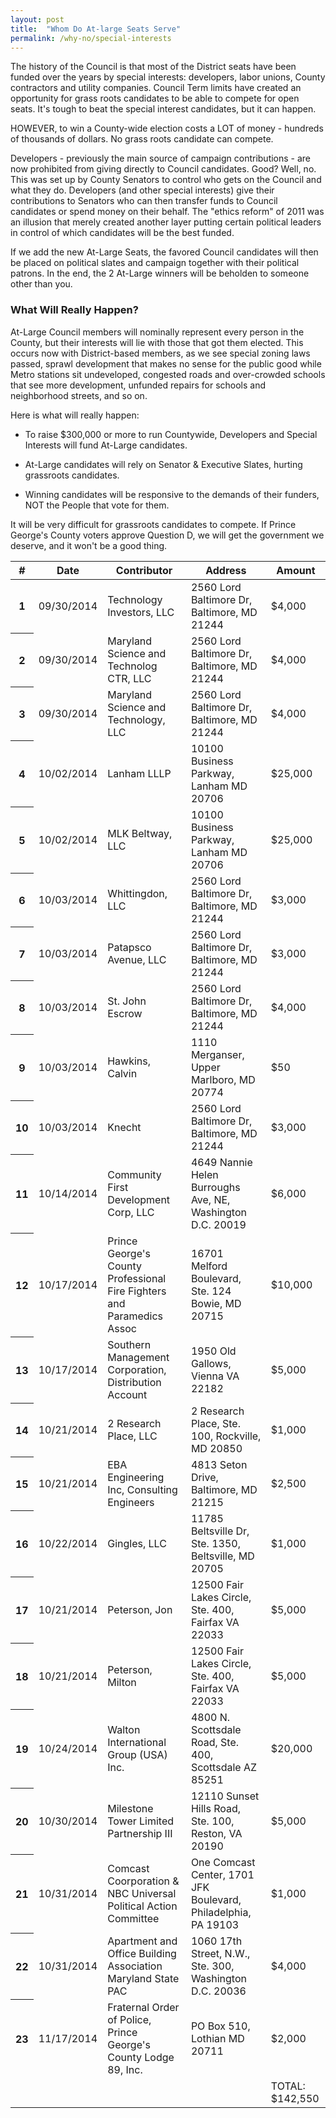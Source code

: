 ```yaml
---
layout: post
title:  "Whom Do At-large Seats Serve" 
permalink: /why-no/special-interests
---
```

The history of the Council is that most of the District seats have been funded over the years by special interests: developers, labor unions, County contractors and utility companies. Council Term limits have created an opportunity for grass roots candidates to be able to compete for open seats. It's tough to beat the special interest candidates, but it can happen.

HOWEVER, to win a County-wide election costs a LOT of money - hundreds of thousands of dollars. No grass roots candidate can compete.

Developers - previously the main source of campaign contributions - are now prohibited from giving directly to Council candidates. Good? Well, no. This was set up by County Senators to control who gets on the Council and what they do. Developers (and other special interests) give their contributions to Senators who can then transfer funds to Council candidates or spend money on their behalf. The "ethics reform" of 2011 was an illusion that merely created another layer putting certain political leaders in control of which candidates will be the best funded.

If we add the new At-Large Seats, the favored Council candidates will then be placed on political slates and campaign together with their political patrons. In the end, the 2 At-Large winners will be beholden to someone other than you.

### What Will Really Happen?
At-Large Council members will nominally represent every person in the County, but their interests will lie with those that got them elected. This occurs now with District-based members, as we see special zoning laws passed, sprawl development that makes no sense for the public good while Metro stations sit undeveloped, congested roads and over-crowded schools that see more development, unfunded repairs for schools and neighborhood streets, and so on.

Here is what will really happen:

- To raise $300,000 or more to run Countywide, Developers and Special Interests will fund At-Large candidates.

- At-Large candidates will rely on Senator & Executive Slates, hurting grassroots candidates.

- Winning candidates will be responsive to the demands of their funders, NOT the People that vote for them.

It will be very difficult for grassroots candidates to compete.
If Prince George's County voters approve Question D, we will get the government we deserve, and it won't be a good thing. 

<table class="table table-bordered table-hover">
  <thead class="thead-inverse">
    <tr>
    <th>#</th>
    <th>Date</th>
    <th>Contributor</th> 
    <th>Address</th>
    <th>Amount</th>
  </tr>
  </thead>
  <tbody>
    <tr>
      <th scope="row">1</th>
      <td>09/30/2014</td>
      <td>Technology Investors, LLC</td>
      <td>2560 Lord Baltimore Dr, Baltimore, MD 21244</td>
      <td>$4,000</td>
  </tr>
  <tr>
    <th scope="row">2</th>
    <td>09/30/2014</td>
    <td>Maryland Science and Technolog CTR, LLC</td>
    <td>2560 Lord Baltimore Dr, Baltimore, MD 21244</td>
    <td>$4,000</td>
  </tr>
  <tr>
    <th scope="row">3</th>
    <td>09/30/2014</td>
    <td>Maryland Science and Technology, LLC</td>
    <td>2560 Lord Baltimore Dr, Baltimore, MD 21244</td>
    <td>$4,000</td>
  </tr>
  <tr>
    <th scope="row">4</th>
    <td>10/02/2014</td>
    <td>Lanham LLLP</td>
    <td>10100 Business Parkway, Lanham MD 20706</td>
    <td>$25,000</td>
  </tr>
  <tr>
    <th scope="row">5</th>
    <td>10/02/2014</td>
    <td>MLK Beltway, LLC</td>
    <td>10100 Business Parkway, Lanham MD 20706</td>
    <td>$25,000</td>
  </tr>
  <tr>
    <th scope="row">6</th>
    <td>10/03/2014</td>
    <td>Whittingdon, LLC</td>
    <td>2560 Lord Baltimore Dr, Baltimore, MD 21244</td>
    <td>$3,000</td>
  </tr>
  <tr>
    <th scope="row">7</th>
    <td>10/03/2014</td>
    <td>Patapsco Avenue, LLC</td>
    <td>2560 Lord Baltimore Dr, Baltimore, MD 21244</td>
    <td>$3,000</td>
  </tr>
  <tr>
    <th scope="row">8</th>
    <td>10/03/2014</td>
    <td>St. John Escrow</td>
    <td>2560 Lord Baltimore Dr, Baltimore, MD 21244</td>
    <td>$4,000</td>
  </tr>
  <tr>
    <th scope="row">9</th>
    <td>10/03/2014</td>
    <td>Hawkins, Calvin</td>
    <td>1110 Merganser, Upper Marlboro, MD 20774</td>
    <td>$50</td>
  </tr>
  <tr>
    <th scope="row">10</th>
    <td>10/03/2014</td>
    <td>Knecht</td>
    <td>2560 Lord Baltimore Dr, Baltimore, MD 21244</td>
    <td>$3,000</td>
  </tr>
  <tr>
    <th scope="row">11</th>
    <td>10/14/2014</td>
    <td>Community First Development Corp, LLC</td>
    <td>4649 Nannie Helen Burroughs Ave, NE, Washington D.C. 20019</td>
    <td>$6,000</td>
  </tr>
  <tr>
    <th scope="row">12</th>
    <td>10/17/2014</td>
    <td>Prince George's County Professional Fire Fighters and Paramedics Assoc</td>
    <td>16701 Melford Boulevard, Ste. 124 Bowie, MD 20715</td>
    <td>$10,000</td>
  </tr>
  <tr>
    <th scope="row">13</th>
    <td>10/17/2014</td>
    <td>Southern Management Corporation, Distribution Account</td>
    <td>1950 Old Gallows, Vienna VA 22182</td>
    <td>$5,000</td>
  </tr>
  <tr>
    <th scope="row">14</th>
    <td>10/21/2014</td>
    <td>2 Research Place, LLC</td>
    <td>2 Research Place, Ste. 100, Rockville, MD 20850</td>
    <td>$1,000</td>
  </tr>
  <tr>
    <th scope="row">15</th>
    <td>10/21/2014</td>
    <td>EBA Engineering Inc, Consulting Engineers</td>
    <td>4813 Seton Drive, Baltimore, MD 21215</td>
    <td>$2,500</td>
  </tr>
  <tr>
    <th scope="row">16</th>
    <td>10/22/2014</td>
    <td>Gingles, LLC</td>
    <td>11785 Beltsville Dr, Ste. 1350, Beltsville, MD 20705</td>
    <td>$1,000</td>
  </tr>
  <tr>
    <th scope="row">17</th>
    <td>10/21/2014</td>
    <td>Peterson, Jon</td>
    <td>12500 Fair Lakes Circle, Ste. 400, Fairfax VA 22033</td>
    <td>$5,000</td>
  </tr>
  <tr>
    <th scope="row">18</th>
    <td>10/21/2014</td>
    <td>Peterson, Milton</td>
    <td>12500 Fair Lakes Circle, Ste. 400, Fairfax VA 22033</td>
    <td>$5,000</td>
  </tr>
   <tr>
    <th scope="row">19</th>
    <td>10/24/2014</td>
    <td>Walton International Group (USA) Inc.</td>
    <td>4800 N. Scottsdale Road, Ste. 400, Scottsdale AZ 85251</td>
    <td>$20,000</td>
  </tr>
   <tr>
    <th scope="row">20</th>
    <td>10/30/2014</td>
    <td>Milestone Tower Limited Partnership III</td>
    <td>12110 Sunset Hills Road, Ste. 100, Reston, VA 20190</td>
    <td>$5,000</td>
  </tr>
   <tr>
    <th scope="row">21</th>
    <td>10/31/2014</td>
    <td>Comcast Coorporation & NBC Universal Political Action Committee</td>
    <td>One Comcast Center, 1701 JFK Boulevard, Philadelphia, PA 19103</td>
    <td>$1,000</td>
  </tr>
   <tr>
    <th scope="row">22</th>
    <td>10/31/2014</td>
    <td>Apartment and Office Building Association Maryland State PAC</td>
    <td>1060 17th Street, N.W., Ste. 300, Washington D.C. 20036</td>
    <td>$4,000</td>
  </tr>
   <tr>
    <th scope="row">23</th>
    <td>11/17/2014</td>
    <td>Fraternal Order of Police, Prince George's County Lodge 89, Inc.</td>
    <td>PO Box 510, Lothian MD 20711</td>
    <td>$2,000</td>
  </tr>
   <tr>
    <td></td>
    <td></td>
    <td></td>
    <td></td>
    <td>TOTAL: $142,550</td>
  </tr>
  </tbody>

</table>
